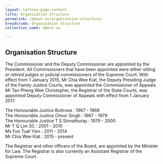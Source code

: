 ```yaml
---
layout: leftnav-page-content
title: Organisation Structure
permalink: /about-us/organisation-structure/
breadcrumb: Organisation Structure
collection_name: about-us

---
```


Organisation Structure
---
The Commissioner and the Deputy Commissioner are appointed by the President. All Commissioners that have been appointed were either sitting or retired judges or judicial commissioners of the Supreme Court.
With effect from 1 January 2015, Mr Chia Wee Kiat, the Deputy Presiding Judge of the Family Justice Courts, was appointed the Commissioner of Appeals.  Mr Tan Pheng Wee Christopher, the Registrar of the State Courts, was appointed Deputy Commissioner of Appeals with effect from 1 January 2017.

The Honourable Justice Buttrose : 1967 - 1968<br>
The Honourable Justice Choor Singh : 1967 - 1979<br>
The Honourable Justice T S Sinnathuray : 1979 - 2000<br>
Mr T Q Lim SC : 2001 - 2010<br>
Ms Foo Tuat Yien : 2011 - 2014<br>
Mr Chia Wee Kiat : 2015 - present<br>

The Registrar and other officers of the Board, are appointed by the Minister for Law. The Registrar is also currently an Assistant Registrar of the Supreme Court.
